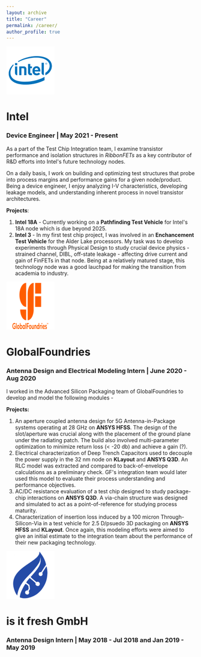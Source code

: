 ```yaml
---
layout: archive
title: "Career"
permalink: /career/
author_profile: true
---
```


![Intel logo](/images/intel.png)
# Intel
### Device Engineer | May 2021 - Present 

As a part of the Test Chip Integration team, I examine transistor performance and isolation structures in _RibbonFETs_ as a key contributor of R&D efforts into Intel's future technology nodes. 

On a daily basis, I work on building and optimizing test structures that probe into process margins and performance gains for a given node/product. Being a device engineer, I enjoy analyzing I-V characteristics, developing leakage models, and understanding inherent process in novel transistor architectures.

**Projects**:
1. **Intel 18A** - Currently working on a **Pathfinding Test Vehicle** for Intel's 18A node which is due beyond 2025.
2. **Intel 3** - In my first test chip project, I was involved in an **Enchancement Test Vehicle** for the Alder Lake processors. My task was to develop experiments through Physical Design to study crucial device physics - strained channel, DIBL, off-state leakage - affecting drive current and gain of FinFETs in that node. Being at a relatively matured stage, this technology node was a good lauchpad for making the transition from academia to industry.


![GF logo](/images/GlobalFoundries-New-Logo.png)
# GlobalFoundries
### Antenna Design and Electrical Modeling Intern | June 2020 - Aug 2020

I worked in the Advanced Silicon Packaging team of GlobalFoundries to develop and model the following modules -

**Projects:**
1. An aperture coupled antenna design for 5G Antenna-in-Package systems operating at 28 GHz on **ANSYS HFSS**. The design of the slot/aperture was crucial along with the placement of the ground plane under the radiating patch. The build also involved multi-parameter optimization to minimize return loss (< -20 db) and achieve a gain (?). 
2. Electrical characterization of Deep Trench Capacitors used to decouple the power supply in the 32 nm node on **KLayout** and **ANSYS Q3D**. An RLC model was extracted and compared to back-of-envelope calculations as a preliminary check. GF's integration team would later used this model to evaluate their process understanding and performance objectives.
3. AC/DC resistance evaluation of a test chip designed to study package-chip interactions on **ANSYS Q3D**. A via-chain structure was designed and simulated to act as a point-of-reference for studying process maturity.
4. Characterization of insertion loss induced by a 100 micron Through-Silicon-Via in a test vehicle for 2.5 D/psuedo 3D packaging on **ANSYS HFSS** and **KLayout**. Once again, this modeling efforts were aimed to give an initial estimate to the integration team about the performance of their new packaging technology.


![isitfresh logo](/images/isitfresh.png)
# is it fresh GmbH
### Antenna Design Intern | May 2018 - Jul 2018 and Jan 2019 - May 2019




<!---
{% if author.googlescholar %}
  You can also find my articles on <u><a href="{{author.googlescholar}}">my Google Scholar profile</a>.</u>
{% endif %}

{% include base_path %}

{% for post in site.publications reversed %}
  {% include archive-single.html %}
{% endfor %}
--->
